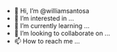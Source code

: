 - 👋 Hi, I’m @williamsantosa
- 👀 I’m interested in ...
- 🌱 I’m currently learning ...
- 💞️ I’m looking to collaborate on ...
- 📫 How to reach me ...

<!---
williamsantosa/williamsantosa is a ✨ special ✨ repository because its `README.md` (this file) appears on your GitHub profile.
You can click the Preview link to take a look at your changes.
--->
